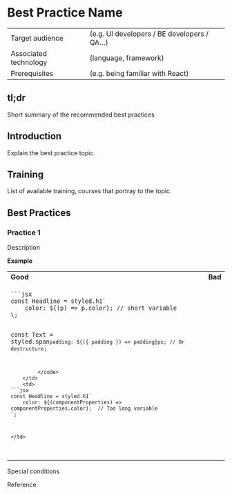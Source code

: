 # Best Practice Name

|  |  |
| --- | --- |
| Target audience | (e.g. UI developers / BE developers / QA…) |
| Associated technology | (language, framework) |
| Prerequisites | (e.g. being familiar with React) |

## tl;dr

Short summary of the recommended best practices

## Introduction

Explain the best practice topic.

## Training

List of available training, courses that portray to the topic.

## Best Practices

### Practice 1

Description

**Example**

<table>
  <tr>
    <td>
        <strong>Good</strong>
    </td>
    <td>
        <strong>Bad</strong>
    </td>
  </tr>
  <tr>
    <td>
      <code>
```jsx
const Headline = styled.h1`
    color: ${(p) => p.color}; // short variable
\;

const Text = styled.span`
    padding: ${({ padding }) => padding}px; // Or destructure
`;
```
         </code>
    </td>
    <td>
```jsx
const Headline = styled.h1`
    color: ${(componentProperties) => componentProperties.color};  // Too long variable
`;
```
    </td>
  </tr>
</table>


Special conditions

Reference
